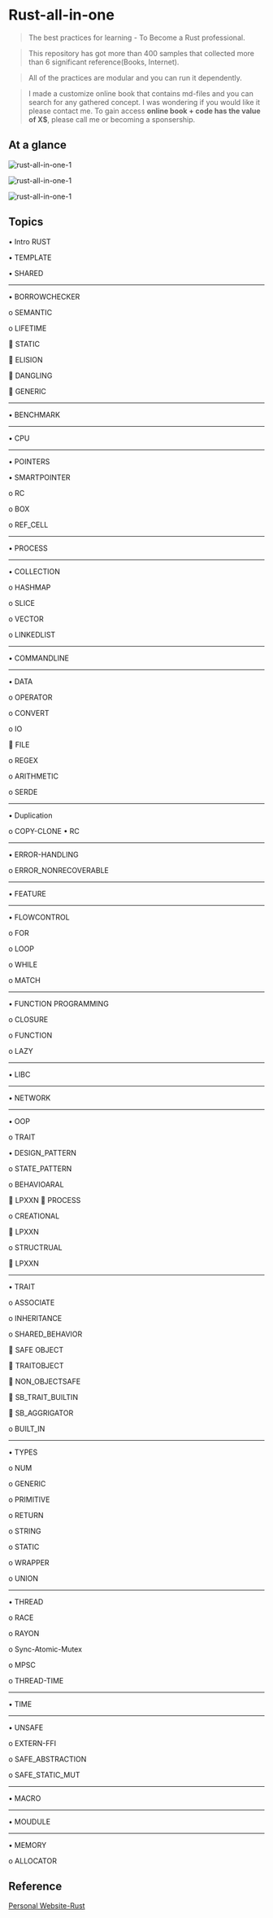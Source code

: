 # Rust-all-in-one

> The best practices for learning - To Become a Rust professional.

> This repository has got more than 400 samples that collected more than 6 significant reference(Books, Internet). 

> All of the practices  are modular and you can run it dependently.

> I made a customize online book that contains md-files and you can search for any gathered concept. I was wondering if you would like it please contact me. To gain access **online book + code has the value of X$**, please call me or becoming a sponsership. 

## At a glance 

![rust-all-in-one-1](https://github.com/armanriazi/rust-all-in-one/blob/main/rust-all-in-one.JPG)
>
![rust-all-in-one-1](https://github.com/armanriazi/rust-all-in-one/blob/main/rust-all-in-one-2.JPG)
>
![rust-all-in-one-1](https://github.com/armanriazi/rust-all-in-one/blob/main/rust-all-in-one-3.JPG)

## Topics

•	Intro RUST

•	TEMPLATE

•	SHARED
________________________________________

•	BORROWCHECKER

o	SEMANTIC

o	LIFETIME

  	STATIC
  
  	ELISION
  
  	DANGLING
  
  	GENERIC
________________________________________

•	BENCHMARK

________________________________________

•	CPU

________________________________________

•	POINTERS

•	SMARTPOINTER

o	RC

o	BOX

o	REF_CELL
________________________________________

•	PROCESS
________________________________________

•	COLLECTION

o	HASHMAP

o	SLICE

o	VECTOR

o	LINKEDLIST
________________________________________

•	COMMANDLINE
________________________________________

•	DATA

o	OPERATOR

o	CONVERT

o	IO

  	FILE

o	REGEX

o	ARITHMETIC

o	SERDE
________________________________________

•	Duplication

o	COPY-CLONE
•	RC
________________________________________

•	ERROR-HANDLING

o	ERROR_NONRECOVERABLE
________________________________________

•	FEATURE
________________________________________

•	FLOWCONTROL

o	FOR

o	LOOP

o	WHILE

o	MATCH
________________________________________

•	FUNCTION PROGRAMMING

o	CLOSURE

o	FUNCTION

o	LAZY
________________________________________

•	LIBC
________________________________________

•	NETWORK
________________________________________

•	OOP

o	TRAIT

•	DESIGN_PATTERN

o	STATE_PATTERN

o	BEHAVIOARAL

  	LPXXN
  	PROCESS

o	CREATIONAL

  	LPXXN

o	STRUCTRUAL

  	LPXXN
________________________________________

•	TRAIT

o	ASSOCIATE

o	INHERITANCE

o	SHARED_BEHAVIOR

  	SAFE OBJECT

  	TRAITOBJECT

  	NON_OBJECTSAFE
  
  	SB_TRAIT_BUILTIN

  	SB_AGGRIGATOR

o	BUILT_IN
________________________________________
•	TYPES

o	NUM

o	GENERIC

o	PRIMITIVE

o	RETURN

o	STRING

o	STATIC

o	WRAPPER

o	UNION
________________________________________

•	THREAD

o	RACE

o	RAYON

o	Sync-Atomic-Mutex

o	MPSC

o	THREAD-TIME
________________________________________

•	TIME
________________________________________

•	UNSAFE

o	EXTERN-FFI

o	SAFE_ABSTRACTION

o	SAFE_STATIC_MUT
________________________________________

•	MACRO
________________________________________

•	MOUDULE
________________________________________

•	MEMORY

o	ALLOCATOR


## Reference

[Personal Website-Rust](https://armanriazi.github.io/site/public/programming/rust/rust/)
